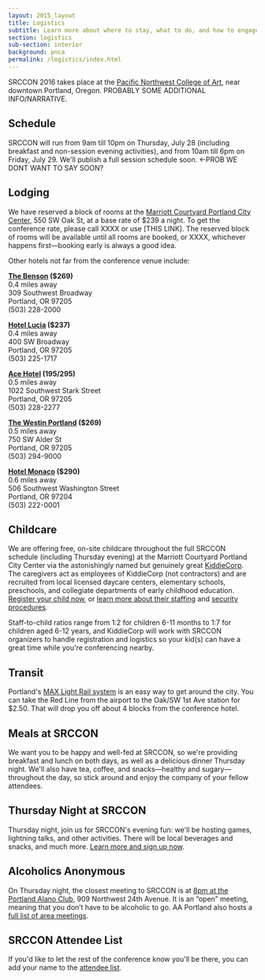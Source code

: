 ```yaml
---
layout: 2015_layout
title: Logistics
subtitle: Learn more about where to stay, what to do, and how to engage at SRCCON
section: logistics
sub-section: interior
background: pnca
permalink: /logistics/index.html
---
```

SRCCON 2016 takes place at the [Pacific Northwest College of Art](https://www.google.com/maps/place/Pacific+Northwest+College+of+Art/@45.5269699,-122.6803404,17z/data=!3m1!4b1!4m5!3m4!1s0x549509fec32013d9:0x3ad790efffd31e44!8m2!3d45.5269699!4d-122.6781517), near downtown Portland, Oregon. PROBABLY SOME ADDITIONAL INFO/NARRATIVE.

## Schedule
SRCCON will run from 9am till 10pm on Thursday, July 28 (including breakfast and non-session evening activities), and from 10am till 6pm on Friday, July 29. We'll publish a full session schedule soon. <-PROB WE DONT WANT TO SAY SOON?

## Lodging

We have reserved a block of rooms at the [Marriott Courtyard Portland City Center](http://www.marriott.com/hotels/travel/pdxpc-courtyard-portland-city-center/), 550 SW Oak St, at a base rate of $239 a night. To get the conference rate, please call XXXX or use [THIS LINK]. The reserved block of rooms will be available until all rooms are booked, or XXXX, whichever happens first—booking early is always a good idea.

Other hotels not far from the conference venue include:

**[The Benson](https://www.coasthotels.com/hotels/oregon/portland/the-benson-hotel/) ($269)**
<br>0.4 miles away
<br>309 Southwest Broadway
<br>Portland, OR 97205
<br>(503) 228-2000

**[Hotel Lucia](http://hotellucia.com/) ($237)**
<br>0.4 miles away
<br>400 SW Broadway
<br>Portland, OR 97205
<br>(503) 225-1717

**[Ace Hotel](http://www.acehotel.com/portland) ($195/$295)**
<br>0.5 miles away
<br>1022 Southwest Stark Street
<br>Portland, OR 97205
<br>(503) 228-2277

**[The Westin Portland](http://www.westinportland.com/) ($269)**
<br>0.5 miles away
<br>750 SW Alder St
<br>Portland, OR 97205
<br>(503) 294-9000

**[Hotel Monaco](http://www.monaco-portland.com/) ($290)**
<br>0.6 miles away
<br>506 Southwest Washington Street
<br>Portland, OR 97204
<br>(503) 222-0001

## Childcare
We are offering free, on-site childcare throughout the full SRCCON schedule (including Thursday evening) at the Marriott Courtyard Portland City Center via the astonishingly named but genuinely great [KiddieCorp](https://www.kiddiecorp.com/). The caregivers act as employees of KiddieCorp (not contractors) and are recruited from local licensed daycare centers, elementary schools, preschools, and collegiate departments of early childhood education. [Register your child now](https://www.kiddiecorp.com/srcconkids.htm), or [learn more about their staffing](https://www.kiddiecorp.com/staffselect.html) and [security procedures](https://www.kiddiecorp.com/security.html).

Staff-to-child ratios range from 1:2 for children 6-11 months to 1:7 for children aged 6-12 years, and KiddieCorp will work with SRCCON organizers to handle registration and logistics so your kid(s) can have a great time while you're conferencing nearby.

## Transit
Portland's [MAX Light Rail system](https://trimet.org/max/) is an easy way to get around the city. You can take the Red Line from the airport to the Oak/SW 1st Ave station for $2.50. That will drop you off about 4 blocks from the conference hotel.

## Meals at SRCCON
We want you to be happy and well-fed at SRCCON, so we're providing breakfast and lunch on both days, as well as a delicious dinner Thursday night. We'll also have tea, coffee, and snacks—healthy and sugary—throughout the day, so stick around and enjoy the company of your fellow attendees.

## Thursday Night at SRCCON
Thursday night, join us for SRCCON's evening fun: we'll be hosting games, lightning talks, and other activities. There will be local beverages and snacks, and much more. [Learn more and sign up now](https://public.etherpad-mozilla.org/p/SRCCON2016).

## Alcoholics Anonymous
On Thursday night, the closest meeting to SRCCON is at [8pm at the Portland Alano Club](http://home.pdxaa.org/meetings/thurs-night-candlelight/?d=4&r=45&t=O), 909 Northwest 24th Avenue. It is an “open” meeting, meaning that you don’t have to be alcoholic to go. AA Portland also hosts a [full list of area meetings](http://home.pdxaa.org/meetings/).

## SRCCON Attendee List
If you'd like to let the rest of the conference know you'll be there, you can add your name to the [attendee list](https://public.etherpad-mozilla.org/p/SRCCON2016-attendees).
